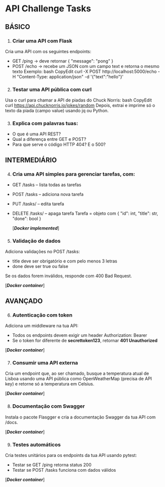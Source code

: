 # API Challenge Tasks #

## BÁSICO ##

1. ### Criar uma API com Flask ###
Cria uma API com os seguintes endpoints:
  - GET /ping → deve retornar { "message": "pong" }
- POST /echo → recebe um JSON com um campo text e retorna o mesmo texto
Exemplo:
  bash
  CopyEdit
  curl -X POST http://localhost:5000/echo -H "Content-Type: application/json" -d '{"text":"hello"}'

2. ### Testar uma API pública com curl ###
Usa o curl para chamar a API de piadas do Chuck Norris:
  bash
  CopyEdit
  curl https://api.chucknorris.io/jokes/random
Depois, extrai e imprime só o texto da piada (campo value) usando jq ou Python.

3. ### Explica com palavras tuas: ###
- O que é uma API REST?
- Qual a diferença entre GET e POST?
- Para que serve o código HTTP 404? E o 500?

## INTERMEDIÁRIO ##

4. ### Cria uma API simples para gerenciar tarefas, com: ###
- GET /tasks – lista todas as tarefas
- POST /tasks – adiciona nova tarefa
- PUT /tasks/<id> – edita tarefa
- DELETE /tasks/<id> – apaga tarefa
Tarefa = objeto com { "id": int, "title": str, "done": bool }
  
  [***Docker implemented***]

5. ### Validação de dados ###
Adiciona validações no POST /tasks:
- title deve ser obrigatório e com pelo menos 3 letras
- done deve ser true ou false

Se os dados forem inválidos, responde com 400 Bad Request.  
  
  [***Docker  container***]

## AVANÇADO ##

6. ### Autenticação com token ###     
Adiciona um middleware na tua API:
- Todos os endpoints devem exigir um header Authorization: Bearer <token>
- Se o token for diferente de **secrettoken123**, retornar **401 Unauthorized**

[***Docker  container***]

7. ### Consumir uma API externa ###
Cria um endpoint que, ao ser chamado, busque a temperatura atual de Lisboa usando uma API pública como OpenWeatherMap (precisa de API key) e retorne só a temperatura em Celsius.

[***Docker  container***]

8. ### Documentação com Swagger ###
Instala o pacote Flasgger e cria a documentação Swagger da tua API com /docs.

[***Docker  container***]

9. ### Testes automáticos ###
Cria testes unitários para os endpoints da tua API usando pytest:
- Testar se GET /ping retorna status 200
- Testar se POST /tasks funciona com dados válidos

[***Docker  container***]
